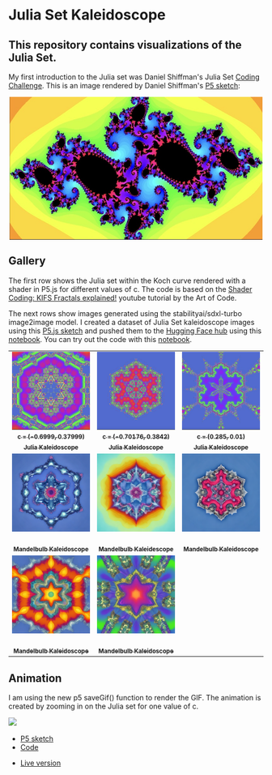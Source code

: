 # Julia Set Kaleidoscope

## This repository contains visualizations of the Julia Set.

My first introduction to the Julia set was Daniel Shiffman's Julia Set [Coding Challenge](https://thecodingtrain.com/challenges/22-julia-set). This is an image rendered by Daniel Shiffman's [P5 sketch](https://editor.p5js.org/codingtrain/sketches/G6qbMmaI):

<img class="img" src="assets/ct_julia_set.jpg" alt="Julia set kaleidoscope" style=" display: block;
    margin-left: auto;
    margin-right: auto;" width="500" height="">

## Gallery

The first row shows the Julia set within the Koch curve rendered with a shader in P5.js for different values of c. The code is based on the [Shader Coding: KIFS Fractals explained!](https://www.youtube.com/watch?v=il_Qg9AqQkE) youtube tutorial by the Art of Code.

The next rows show images generated using the stabilityai/sdxl-turbo image2image model. I created a dataset of Julia Set kaleidoscope images using this [P5.js sketch](https://editor.p5js.org/kfahn/sketches/vugGJY9Gm) and pushed them to the [Hugging Face hub](https://huggingface.co/datasets/kfahn/kaleidoscope) using this [notebook](push_kaleidoscope_data_to_HF_hub.ipynb). You can try out the code with this [notebook](mandelbulb_kaleidoscope.ipynb).

<!-- IMAGE-LIST:START - Do not remove or modify this section -->
<!-- prettier-ignore-start -->
<!-- markdownlint-disable -->
<table>
  <tbody>
    <tr>
      <td align="center"><a href="jhttps://editor.p5js.org/kfahn/sketches/ujLsCeNRb"> <img class="img" src="assets/julia1.jpg" alt="Julia Kaleidoscope" style="vertical-align:top;" width="500" /><br /><sub><b>c = (-0.6999, 0.37999)<br/>Julia Kaleidoscope</b></sub></a></td>
      <td align="center"><a href="https://editor.p5js.org/kfahn/sketches/ujLsCeNRb"> <img class="img" src="assets/julia2.jpg" alt="Julia Kaleidoscope" style="vertical-align:top;" width="500" /><br /><sub><b>c = (-0.70176, 0.3842)<br/>Julia Kaleidoscope</b></sub></a></td>
      <td align="center"><a href="https://editor.p5js.org/kfahn/sketches/ujLsCeNRb"> <img class="img" src="assets/julia3.jpg" alt="Julia Kaleidoscope" style="vertical-align:top;" width="500" /><br /><sub><b>c = (0.285, 0.01)<br/>Julia Kaleidoscope</b></sub></a></td>
    </tr>
    <tr>
      <td align="center"><a href=""> <img class="img" src="assets/mandelbulb_kaleidoscope1.png" alt="Mandelbulb Kaleidoscope" style="vertical-align:top;" width="500" /><br /><sub><b><br/>Mandelbulb Kaleidoscope</b></sub></a></td>
      <td align="center"><a href=""> <img class="img" src="assets/mandelbulb_kaleidoscope2.png" alt="JMandelbulbKaleidoscope" style="vertical-align:top;" width="500" /><br /><sub><b><br/>Mandelbulb Kaleidescope</b></sub></a></td>
      <td align="center"><a href=""> <img class="img" src="assets/mandelbulb_kaleidoscope3.png" alt="Mandelbulb Kaleidoscope" style="vertical-align:top;" width="500" /><br /><sub><b><br/>Mandelbulb Kaleidoscope</b></sub></a></td>
    </tr>
    <tr>
      <td align="center"><a href=""> <img class="img" src="assets/mandelbulb_kaleidoscope4.png" alt="Mandelbulb Kaleidoscope" style="vertical-align:top;" width="500" /><br /><sub><b><br/>Mandelbulb Kaleidoscope</b></sub></a></td>
      <td align="center"><a href=""> <img class="img" src="assets/mandelbulb_kaleidoscope5.png" alt="JMandelbulbKaleidoscope" style="vertical-align:top;" width="500" /><br /><sub><b><br/>Mandelbulb Kaleidoscope</b></sub></a></td>  
    </tr>
     </tbody>
</table>

<!-- markdownlint-restore -->
<!-- prettier-ignore-end -->

<!-- IMAGE-LIST:END -->

## Animation

I am using the new p5 saveGif() function to render the GIF. The animation is created by zooming in on the Julia set for one value of c.

![](juliagif.gif)

- [P5 sketch](https://editor.p5js.org/kfahn/sketches/Zlzw2yIOL)
- [Code](https://github.com/kfahn22/julia_kaleidescope/tree/main/animation)

* [Live version](https://kfahn22.github.io/julia_kaleidescope/)
